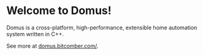 Welcome to Domus!
=================

Domus is a cross-platform, high-performance, extensible home automation system written in C++.

See more at [domus.bitcomber.com/](http://domus.bitcomber.com/).
